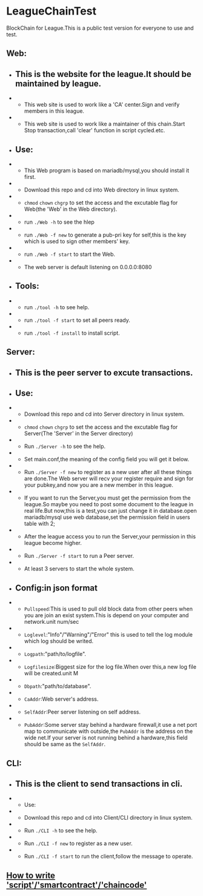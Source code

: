 # LeagueChainTest
BlockChain for League.This is a public test version for everyone to use and test.<br/>
## Web:
* ## This is the website for the league.It should be maintained by league.
* + This web site is used to work like a 'CA' center.Sign and verify members in this league.<br/>
* + This web site is used to work like a maintainer of this chain.Start Stop transaction,call 'clear' function in script cycled.etc.<br/>
* ## Use:
* + This Web program is based on mariadb/mysql,you should install it first.
* + Download this repo and cd into Web directory in linux system.
* + `chmod` `chown` `chgrp` to set the access and the excutable flag for Web(the 'Web' in the Web directory).
* + run `./Web -h` to see the hlep
* + run `./Web -f new` to generate a pub-pri key for self,this is the key which is used to sign other members' key.
* + run `./Web -f start` to start the Web.
* + The web server is default listening on 0.0.0.0:8080
* ## Tools:
* + run `./tool -h` to see help.
* + run `./tool -f start` to set all peers ready.
* + run `./tool -f install` to install script.
## Server:
* ## This is the peer server to excute transactions.
* ## Use:
* + Download this repo and cd into Server directory in linux system.
* + `chmod` `chown` `chgrp` to set the access and the excutable flag for Server(The 'Server' in the Server directory)
* + Run `./Server -h` to see the help.
* + Set main.conf,the meaning of the config field you will get it below.
* + Run `./Server -f new` to register as a new user after all these things are done.The Web server will recv your register require and sign for your pubkey,and now you are a new member in this league.
* + If you want to run the Server,you must get the permission from the league.So maybe you need to post some document to the league in real life.But now,this is a test,you can just change it in database.open mariadb/mysql use web database,set the permission field in users table with 2;
* + After the league access you to run the Server,your permission in this league become higher.
* + Run `./Server -f start` to run a Peer server.
* + At least 3 servers to start the whole system.
* ## Config:in json format
* + `Pullspeed`:This is used to pull old block data from other peers when you are join an exist system.This is depend on your computer and network.unit num/sec
* + `Loglevel`:"Info"/"Warning"/"Error" this is used to tell the log module which log should be writed.
* + `Logpath`:"path/to/logfile".
* + `Logfilesize`:Biggest size for the log file.When over this,a new log file will be created.unit M
* + `Dbpath`:"path/to/database".
* + `CaAddr`:Web server's address.
* + `SelfAddr`:Peer server listening on self address.
* + `PubAddr`:Some server stay behind a hardware firewall,it use a net port map to communicate with outside,the `PubAddr` is the address on the wide net.If your server is not running behind a hardware,this field should be same as the `SelfAddr`.
## CLI:
* ## This is the client to send transactions in cli.
* + Use:
* + Download this repo and cd into Client/CLI directory in linux system.
* + Run `./CLI -h` to see the help.
* + Run `./CLI -f new` to register as a new user.
* + Run `./CLI -f start` to run the client,follow the message to operate.
## [How to write 'script'/'smartcontract'/'chaincode'](https://github.com/chenjie199234/LeagueChainTest/blob/master/Web/example.lua)
